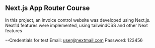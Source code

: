 ## Next.js App Router Course
In this project, an invoice control website was developed using Next.js. Next14 features were implemented, using tailwindCSS and other Next features

--Credentials for test
Email: user@nextmail.com
Password: 123456